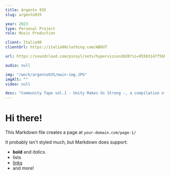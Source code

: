 ```yaml
---
title: Argento 935
slug: argento935

year: 2023
type: Personal Project
role: Music Production

client: Italia90
clientUrl: https://italia90clothing.com/ABOUT

url: https://soundcloud.com/pinsyl/sets/hypervision2020?si=95593147f5bb4d1496c43f4e5cc1c8ed&utm_source=clipboard&utm_medium=text&utm_campaign=social_sharing

audio: null

img: "/work/argento935/main-img.JPG"
imgAlt: ""
video: null

desc: "Community Tape vol.1 - Unity Makes Us Strong -, a compilation of 17 artists, 17 tracks, 100 limited physical copies. ITALIA90® is a clothing brand born in Turin in 2017. Founded by Michael Lorenzelli and Woc, supported by a group of friends and excellent minds from the Turin creative scene, the brand presents itself not only as a clothing design project but above all as a true experimental journey in 360-degree creative collaboration. Starting from the creation of accessories, unique garments, and customizations with carefully selected recycled fabrics, to the development of different collections. Thanks to the close collaboration between the various creative minds involved in the project, the brand soon becomes a reference point in the independent clothing industry."
---
```


# Hi there!

This Markdown file creates a page at `your-domain.com/page-1/`

It probably isn't styled much, but Markdown does support:

- **bold** and _italics._
- lists
- [links](https://astro.build)
- and more!
